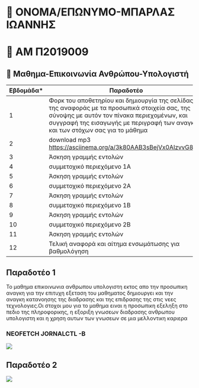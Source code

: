 # :boy: ΟΝΟΜΑ/ΕΠΩΝΥΜΟ-ΜΠΑΡΛΑΣ ΙΩΑΝΝΗΣ 
# :page_with_curl: ΑΜ Π2019009
## :green_book: Μαθημα-Επικοινωνία Ανθρώπου-Υπολογιστή



| Εβδομάδα* | Παραδοτέο |
| --- | --- |
| 1 | Φορκ του αποθετηρίου και δημιουργία της σελίδας της αναφοράς με τα προσωπικά στοιχεία σας, της σύνοψης με αυτόν τον πίνακα περιεχομένων, και συγγραφή της εισαγωγής με περιγραφή των αναγκών και των στόχων σας για το μάθημα |
| 2 | download mp3  https://asciinema.org/a/3k80AAB3sBejVx0AIzvvG8sog |
| 3 | Άσκηση γραμμής εντολών |
| 4 | συμμετοχικό περιεχόμενο 1A |
| 5 | Άσκηση γραμμής εντολών |
| 6 | συμμετοχικό περιεχόμενο 2A |
| 7 | Άσκηση γραμμής εντολών |
| 8 | συμμετοχικό περιεχόμενο 1B |
| 9 | Άσκηση γραμμής εντολών |
| 10 | συμμετοχικό περιεχόμενο 2B |
| 11 | Άσκηση γραμμής εντολών |
| 12 | Τελική αναφορά και αίτημα ενσωμάτωσης για βαθμολόγηση |


## Παραδοτέο 1
Το μαθημα επικοινωνια ανθρωπου υπολογιστη εκτος απο την προσωπικη αναγκη για την επιτυχη εξεταση του μαθηματος δημιουργει και την αναγκη κατανοησης της διαδρασης 
και της επιδρασης της στις νεες τεχνολογιες.Οι στοχοι μου για το μαθημα ειναι η προσωπικη εξεληξη στο πεδιο της πληροφορικης, η εξοριξη γνωσεων διαδρασης ανθρωπου
υπολογιστη και η χρηση αυτων των γνωσεων σε μια μελλοντικη καριερα 

### NEOFETCH JORNALCTL -B 
<a href="https://asciinema.org/a/2FexrChp6p3y9hj5sLuMwG1SY" target="_blank"><img src="https://asciinema.org/a/2FexrChp6p3y9hj5sLuMwG1SY.svg" /></a>

## Παραδοτέο 2
<a href="https://asciinema.org/a/3k80AAB3sBejVx0AIzvvG8sog" target="_blank"><img src="https://asciinema.org/a/3k80AAB3sBejVx0AIzvvG8sog.svg" /></a>
